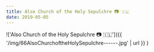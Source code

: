 ```yaml
---
title: Also Church of the Holy Sepulchre 📷 🇮🇱
date: 2019-05-05
---
```


!['Also Church of the Holy Sepulchre 📷 🇮🇱']({{ '/img/66AlsoChurchoftheHolySepulchre------.jpg' | url }} )